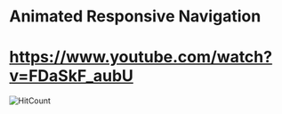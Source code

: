 # Animated Responsive Navigation
# https://www.youtube.com/watch?v=FDaSkF_aubU

![HitCount](https://i.ytimg.com/vi/FDaSkF_aubU/mqdefault.jpg)
